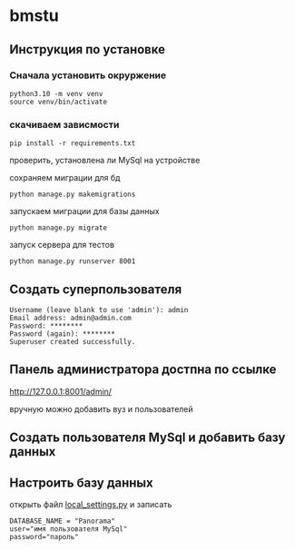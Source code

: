 # bmstu

## Инструкция по установке 

### Сначала установить окруржение

```
python3.10 -m venv venv
source venv/bin/activate
```

### скачиваем зависмости

```
pip install -r requirements.txt

```
проверить, установлена ли MySql на устройстве

сохраняем миграции для бд

```
python manage.py makemigrations
```

запускаем миграции для базы данных

```
python manage.py migrate
```

запуск сервера для тестов

```
python manage.py runserver 8001
```


## Cоздать суперпользователя

```
Username (leave blank to use 'admin'): admin
Email address: admin@admin.com
Password: ********
Password (again): ********
Superuser created successfully.
```


## Панель администратора достпна по ссылке
http://127.0.0.1:8001/admin/

вручную можно добавить вуз и пользователей


## Cоздать пользователя MySql и добавить базу данных 


## Настроить базу данных

открыть файл [local_settings.py](local_settings.py) и записать 
```
DATABASE_NAME = "Panorama"
user="имя пользователя MySql"
password="пароль"
```

